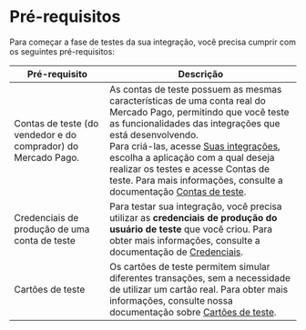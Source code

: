 # Pré-requisitos

Para começar a fase de testes da sua integração, você precisa cumprir com os seguintes pré-requisitos:

| Pré-requisito | Descrição |
|---|---|
| Contas de teste (do vendedor e do comprador) do Mercado Pago. | As contas de teste possuem as mesmas características de uma conta real do Mercado Pago, permitindo que você teste as funcionalidades das integrações que está desenvolvendo.<br> Para criá-las, acesse [Suas integrações](/developers/es/docs/checkout-pro/additional-content/your-integrations/introduction), escolha a aplicação com a qual deseja realizar os testes e acesse Contas de teste. Para mais informações, consulte a documentação [Contas de teste](/docs/checkout-pro/integration-test/prerequisites/test-accounts). |
| Credenciais de produção de uma conta de teste | Para testar sua integração, você precisa utilizar as **credenciais de produção do usuário de teste** que você criou. Para obter mais informações, consulte a documentação de [Credenciais](/developers/es/docs/checkout-pro/additional-content/your-integrations/credentials). |
| Cartões de teste | Os cartões de teste permitem simular diferentes transações, sem a necessidade de utilizar um cartão real. Para obter mais informações, consulte nossa documentação sobre [Cartões de teste](/developers/es/docs/checkout-pro/integration-test/prerequisites/test-cards). |
